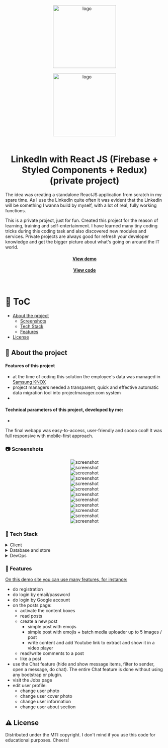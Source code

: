 <div align="center">

  <img src="assets/linkedin-logo.svg" alt="logo" width="200" height="auto" />
</div>
<br />
<div align="center">
  <img src="assets/rulex-logo.svg" alt="logo" width="200" height="auto" />
</div>
<br />

<div align="center">
  <h1>LinkedIn with React JS (Firebase + Styled Components + Redux) (private project)</h1>

<p align="left">
The idea was creating a standalone ReactJS application from scratch in my spare time. As I use the LinkedIn quite often it was evident that the LinkedIn will be something I wanna build by myself, with a lot of real, fully working functions.
</p>

<p align="left">
    This is a private project, just for fun. Created this project for the reason of learning, training and self-entertainment. I have learned many tiny coding tricks during this coding task and also discovered new modules and services. Private projects are always good for refresh your developer knowledge and get the bigger picture about what's going on around the IT world.
  </p>
   
  <h4>
    <a href="https://rulex-f553b.web.app" target="_blank">View demo</a>
  </h4>
  
  <h4>
    <a href="https://github.com/kotelesroberto/linkedin-clone" title="Code"  target="_blank">View code</a>
  </h4>

</div>

<br />

<!-- Table of Contents -->

# :notebook_with_decorative_cover: ToC

- [About the project](#star2-about-the-project)
  - [Screenshots](#camera-screenshots)
  - [Tech Stack](#space_invader-tech-stack)
  - [Features](#dart-features)
- [License](#warning-license)

<!-- About the project -->

## :star2: About the project

<p><h4>Features of this project</h4>
  <ul>
    <li>at the time of coding this solution the employee's data was managed in <a href="https://www.samsungknox.com/en/blog/optimizing-technology-to-improve-employee-productivity">Samsung KNOX</a></li>
    <li>project managers needed a transparent, quick and effective automatic data migration tool into projectmanager.com system</li>
    <li></li>
  </ul>
</p>

<p><h4>Technical parameters of this project, developed by me:</h4>
  <ul>
    <li></li>
  </ul>
</p>

<p>
The final webapp was easy-to-access, user-friendly and soooo cool! It was full responsive with mobile-first approach.
</p>

<!-- Screenshots -->

### :camera: Screenshots

<div align="center"> 
  <img src="assets/linkedin-clone.jpg" alt="screenshot" />
</div>
<div align="center"> 
  <img src="assets/linkedin-clone-0.jpg" alt="screenshot" />
</div>
<div align="center"> 
  <img src="assets/linkedin-clone-1.jpg" alt="screenshot" />
</div>
<div align="center"> 
  <img src="assets/linkedin-clone-2.jpg" alt="screenshot" />
</div>
<div align="center"> 
  <img src="assets/linkedin-clone-3.jpg" alt="screenshot" />
</div>
<div align="center"> 
  <img src="assets/linkedin-clone-4.jpg" alt="screenshot" />
</div>
<div align="center"> 
  <img src="assets/linkedin-clone-5.jpg" alt="screenshot" />
</div>
<div align="center"> 
  <img src="assets/linkedin-clone-6.jpg" alt="screenshot" />
</div>
<div align="center"> 
  <img src="assets/linkedin-clone-7.jpg" alt="screenshot" />
</div>
<div align="center"> 
  <img src="assets/linkedin-clone-9.jpg" alt="screenshot" />
</div>
<div align="center"> 
  <img src="assets/linkedin-clone-10.jpg" alt="screenshot" />
</div>
<div align="center"> 
  <img src="assets/linkedin-clone-11.jpg" alt="screenshot" />
</div>

<!-- TechStack -->

### :space_invader: Tech Stack

<details>
  <summary>Client</summary>
  <ul>
    <li><a href="https://react.dev/">React</a></li>
    <li><a href="https://www.styled-components.com/">React styled components</a></li>
    <li><a href="https://react-redux.js.org/">React Redux</a></li>
    <li><a href="https://react.dev/learn/managing-state">State management</a></li>
    <li><a href="https://developer.mozilla.org/en-US/docs/Web/JavaScript"  target="_blank">JavaScript ES7</a></li>
    <li><a href="https://www.w3schools.com/html/html5_semantic_elements.asp" target="_blank">Semantic HTML5</a></li>
    <li><a href="https://sass-lang.com/"  target="_blank">SASS / SCSS</a></li>
  </ul>
</details>

<details>
<summary>Database and store</summary>
  <ul>
    <li><a href="https://firebase.google.com/">Firebase</a></li>
  </ul>
</details>

<details>
<summary>DevOps</summary>
  <ul>
    <li><a href="https://bitbucket.org/">BitBucket</a></li>
    <li><a href="https://www.jslint.com/">JS Lint</a></li>
    <li><a href="https://www.npmjs.com/">NPM JS</a></li>
  </ul>
</details>

<!-- Features -->

### :dart: Features

<p><u>On this demo site you can use many features, for instance:</u></p>
<ul><li>do registration</li><li>do login by email/password</li><li>do login by Google account</li><li>on the posts page:<ul><li>activate the content boxes</li><li>read posts</li><li>create a new post<ul><li>simple post with emojis</li><li>simple post with emojis + batch media uploader up to 5 images / post</li><li>write content and add Youtube link to extract and show it in a video player</li></ul></li><li>read/write comments to a post</li><li>like a post</li></ul></li><li>use the Chat feature (hide and show message items, filter to sender, open a message, do chat). The entire Chat feature is done without using any bootstrap or plugin.</li><li>visit the Jobs page</li><li>edit user profile:<ul><li>change user photo</li><li>change user cover photo</li><li>change user information</li><li>change user about section</li></ul></li></ul>

<!-- License -->

## :warning: License

Distributed under the MTI copyright. I don't mind if you use this code for educational purposes. Cheers!
